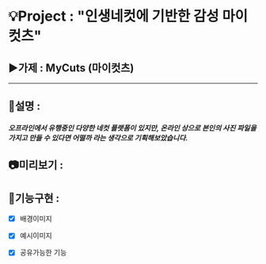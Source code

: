 # 💡Project : "인생네컷에 기반한 감성 마이컷츠"
## ▶️가제 : MyCuts (마이컷츠)
 <!-- 구분선 (단락 구분) -->
---
## 💬설명 :
##### 오프라인에서 유행중인 다양한 네컷 플랫폼이 있지만, 온라인 상으로 본인의 사진 파일을 가지고 만들 수 있다면 어떨까 라는 생각으로 기획해보았습니다.

## 📷미리보기 :

## 🔧기능구현 :
- [x] 배경이미지
- [x] 예시이미지
- [x] 공유가능한 기능



